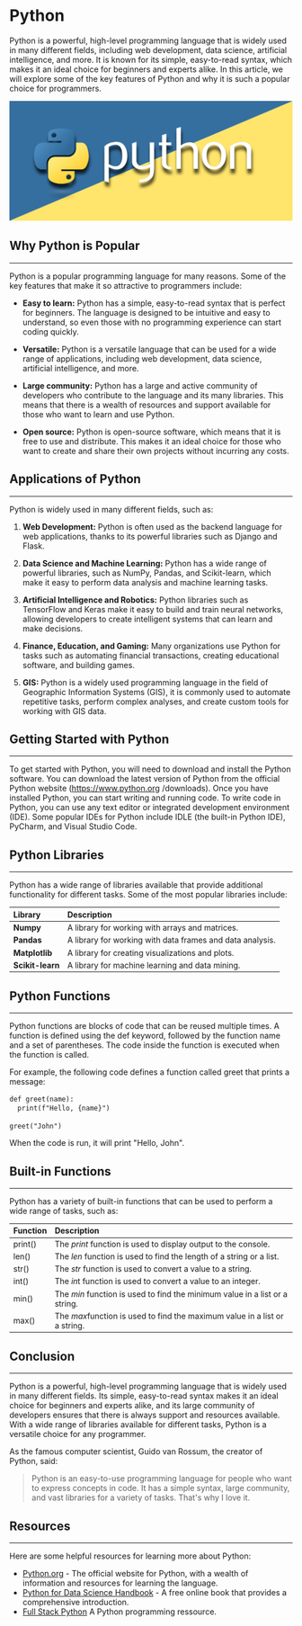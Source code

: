 # Python

Python is a powerful, high-level programming language that is widely used in many different fields,
including web development, data science, artificial intelligence, and more. It is known for its simple,
easy-to-read syntax, which makes it an ideal choice for beginners and experts alike. In this article,
we will explore some of the key features of Python and why it is such a popular choice for
programmers.

![Python logo](https://github.com/slash2000/APPDEV-12246266/blob/main/Articles/images/Python_01.jpg?raw=true)


## Why Python is Popular

---
Python is a popular programming language for many reasons. Some of the key features that make
it so attractive to programmers include:
* **Easy to learn:** Python has a simple, easy-to-read syntax that is perfect for beginners.
The language is designed to be intuitive and easy to understand, so even those with no programming experience can start coding quickly.

* **Versatile:** Python is a versatile language that can be used for a wide range of applications,
including web development, data science, artificial intelligence, and more. 
* **Large community:** Python has a large and active community of developers who contribute to
the language and its many libraries. This means that there is a wealth of resources and support
available for those who want to learn and use Python.
* **Open source:** Python is open-source software, which means that it is free to use and
distribute. This makes it an ideal choice for those who want to create and share their own
projects without incurring any costs.

## Applications of Python
---
Python is widely used in many different fields, such as:
1. **Web Development:** Python is often used as the backend language for web applications,
thanks to its powerful libraries such as Django and Flask.

2. **Data Science and Machine Learning:** Python has a wide range of powerful libraries, such as
NumPy, Pandas, and Scikit-learn, which make it easy to perform data analysis and machine
learning tasks.
3. **Artificial Intelligence and Robotics:** Python libraries such as TensorFlow and Keras make it
easy to build and train neural networks, allowing developers to create intelligent systems that
can learn and make decisions.
4. **Finance, Education, and Gaming:** Many organizations use Python for tasks such as
automating financial transactions, creating educational software, and building games.
5. **GIS:** Python is a widely used programming language in the field of Geographic Information
Systems (GIS), it is commonly used to automate repetitive tasks, perform complex analyses,
and create custom tools for working with GIS data.

## Getting Started with Python
---
To get started with Python, you will need to download and install the Python software. You can
download the latest version of Python from the official Python website (https://www.python.org
/downloads). Once you have installed Python, you can start writing and running code.
To write code in Python, you can use any text editor or integrated development environment (IDE).
Some popular IDEs for Python include IDLE (the built-in Python IDE), PyCharm, and Visual Studio
Code.

## Python Libraries
---
Python has a wide range of libraries available that provide additional functionality for different
tasks. Some of the most popular libraries include:

| Library | Description |
|:----- |:-----|
| **Numpy** | A library for working with arrays and matrices. |
| **Pandas** | A library for working with data frames and data analysis. |
| **Matplotlib** | A library for creating visualizations and plots. |
| **Scikit-learn** | A library for machine learning and data mining. |

## Python Functions
---
Python functions are blocks of code that can be reused multiple times. A function is defined using
the def keyword, followed by the function name and a set of parentheses. The code inside the
function is executed when the function is called.

For example, the following code defines a function called greet that prints a message:
    



    def greet(name):
      print(f"Hello, {name}")
      
    greet("John")
 
When the code is run, it will print "Hello, John".

## Built-in Functions
---
Python has a variety of built-in functions that can be used to perform a wide range of tasks, such
as:

| Function | Description |
| :------ | :------ |
| print() | The *print* function is used to display output to the console. |
| len() | The *len* function is used to find the length of a string or a list. |
| str() | The *str* function is used to convert a value to a string. |
| int() | The *in*t function is used to convert a value to an integer. |
| min() | The *min* function is used to find the minimum value in a list or a string. |
| max() | The *max*function is used to find the maximum value in a list or a string. |

## Conclusion
---
Python is a powerful, high-level programming language that is widely used in many different fields.
Its simple, easy-to-read syntax makes it an ideal choice for beginners and experts alike, and its
large community of developers ensures that there is always support and resources available. With
a wide range of libraries available for different tasks, Python is a versatile choice for any
programmer.

As the famous computer scientist, Guido van Rossum, the creator of Python, said:


> Python is an easy-to-use programming language for people who want to express concepts in
code. It has a simple syntax, large community, and vast libraries for a variety of tasks. That's
why I love it.


## Resources
---

Here are some helpful resources for learning more about Python:
* [Python.org](https://www.python.org/) - The official website for Python, with a wealth of information and resources for
learning the language.
* [Python for Data Science Handbook](https://jakevdp.github.io/PythonDataScienceHandbook) - A free online book that provides a comprehensive
introduction.
* [Full Stack Python](https://www.fullstackpython.com/) A Python programming ressource.
